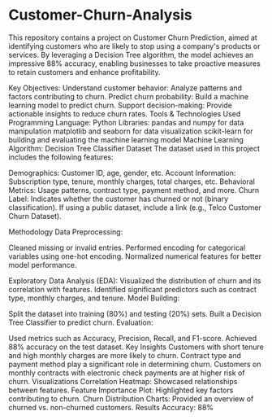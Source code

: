 # Customer-Churn-Analysis
This repository contains a project on Customer Churn Prediction, aimed at identifying customers who are likely to stop using a company's products or services. By leveraging a Decision Tree algorithm, the model achieves an impressive 88% accuracy, enabling businesses to take proactive measures to retain customers and enhance profitability.

Key Objectives:
Understand customer behavior: Analyze patterns and factors contributing to churn.
Predict churn probability: Build a machine learning model to predict churn.
Support decision-making: Provide actionable insights to reduce churn rates.
Tools & Technologies Used
Programming Language: Python
Libraries:
pandas and numpy for data manipulation
matplotlib and seaborn for data visualization
scikit-learn for building and evaluating the machine learning model
Machine Learning Algorithm: Decision Tree Classifier
Dataset
The dataset used in this project includes the following features:

Demographics: Customer ID, age, gender, etc.
Account Information: Subscription type, tenure, monthly charges, total charges, etc.
Behavioral Metrics: Usage patterns, contract type, payment method, and more.
Churn Label: Indicates whether the customer has churned or not (binary classification).
If using a public dataset, include a link (e.g., Telco Customer Churn Dataset).

Methodology
Data Preprocessing:

Cleaned missing or invalid entries.
Performed encoding for categorical variables using one-hot encoding.
Normalized numerical features for better model performance.

Exploratory Data Analysis (EDA):
Visualized the distribution of churn and its correlation with features.
Identified significant predictors such as contract type, monthly charges, and tenure.
Model Building:

Split the dataset into training (80%) and testing (20%) sets.
Built a Decision Tree Classifier to predict churn.
Evaluation:

Used metrics such as Accuracy, Precision, Recall, and F1-score.
Achieved 88% accuracy on the test dataset.
Key Insights
Customers with short tenure and high monthly charges are more likely to churn.
Contract type and payment method play a significant role in determining churn.
Customers on monthly contracts with electronic check payments are at higher risk of churn.
Visualizations
Correlation Heatmap: Showcased relationships between features.
Feature Importance Plot: Highlighted key factors contributing to churn.
Churn Distribution Charts: Provided an overview of churned vs. non-churned customers.
Results
Accuracy: 88%
